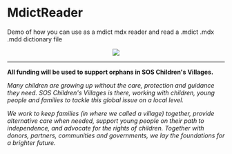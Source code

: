 # MdictReader
Demo of how you can use as a mdict mdx reader and read a .mdict .mdx .mdd dictionary file

<p align="center">
<img src="https://raw.githubusercontent.com/ducfilan/MdictReader/master/Screenshot.png">
</p>

---
**All funding will be used to support orphans in SOS Children's Villages.**

*Many children are growing up without the care, protection and guidance they need.*
*SOS Children's Villages is there, working with children, young people and families to tackle this global issue on a local level.*
  
*We work to keep families (in where we called a village) together, provide alternative care when needed, support young people on their path to independence, and advocate for the rights of children. Together with donors, partners, communities and governments, we lay the foundations for a brighter future.*
